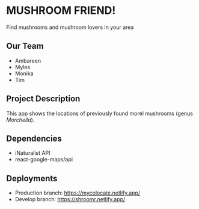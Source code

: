 # MUSHROOM FRIEND!

Find mushrooms and mushroom lovers in your area

## Our Team

- Ambareen
- Myles
- Monika
- Tim

## Project Description

This app shows the locations of previously found morel mushrooms (genus _Morchella_).

## Dependencies

- iNaturalist API
- react-google-maps/api

## Deployments

- Production branch: https://mycolocate.netlify.app/
- Develop branch: https://shroomr.netlify.app/
